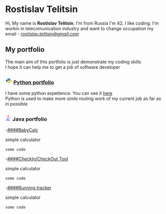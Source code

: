 # Rostislav Telitsin
Hi,
My name is **Rostislav Telitsin**. I'm from Russia
I'm 42. I like coding. I'm workin in telecomunication industry and want to change occupation
my email - *rostislav.telitsin@gmail.com*

## My portfolio 
The main aim of this portfolio is just demonstrate my coding skills  
I hope it can help me to get a job of software developer
### ![alt-Python](python-logo-glassy3.png "Python") [Python portfolio](Python_Poftfolio.github.io) 

I have some python expetience. You can see it [here](Python_Poftfolio.github.io)  
Python is used to make more simle routing work of my current job as far as in possible

### ![alt-Java](Java_logo2.png "Java") Java portfolio

-[####BabyCalc](https://github.com/RostislavTelitsin/babyCalc)

simple calculator


~~~
some code
~~~

-[####CheckIn/CheckOut Tool](https://github.com/RostislavTelitsin/CheckInOut.git)

simple calculator


~~~
some code
~~~

-[####Running tracker](https://github.com/RostislavTelitsin/runner.git)

simple calculator


~~~
some code
~~~


